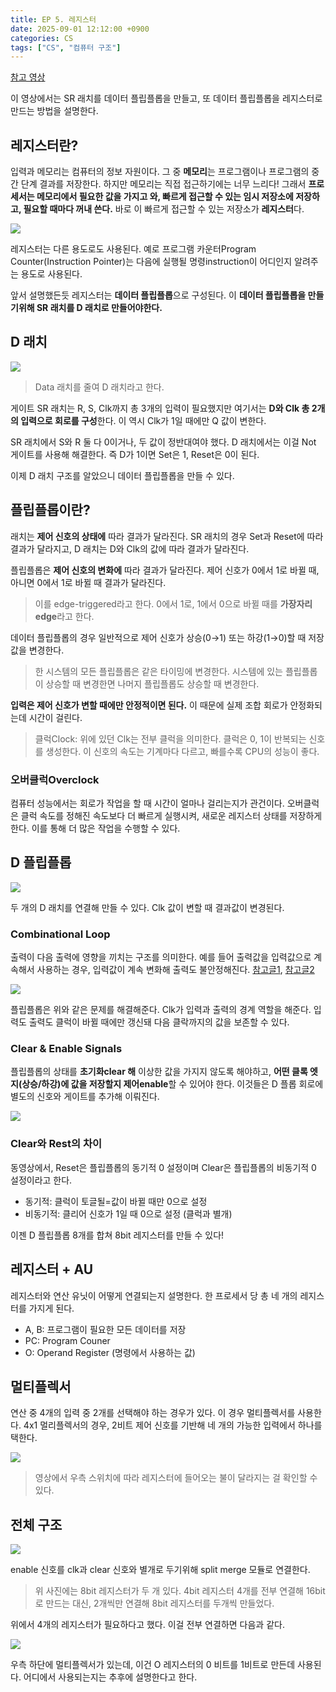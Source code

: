 ```yaml
---
title: EP 5. 레지스터
date: 2025-09-01 12:12:00 +0900
categories: CS
tags: ["CS", "컴퓨터 구조"]
---
```


[참고 영상](https://youtu.be/sWuGTRnZ63I?si=c_UIXhpxHcDXk1Ac)


이 영상에서는 SR 래치를 데이터 플립플롭을 만들고, 또 데이터 플립플롭을 레지스터로 만드는 방법을 설명한다.

## 레지스터란?

입력과 메모리는 컴퓨터의 정보 자원이다. 그 중 **메모리**는 프로그램이나 프로그램의 중간 단계 결과를 저장한다. 하지만 메모리는 직접 접근하기에는 너무 느리다! 그래서 **프로세서는 메모리에서 필요한 값을 가지고 와, 빠르게 접근할 수 있는 임시 저장소에 저장하고, 필요할 때마다 꺼내 쓴다.** 바로 이 빠르게 접근할 수 있는 저장소가 **레지스터**다.

![](img/computer-architecture/fast_temporary_storage.png)

레지스터는 다른 용도로도 사용된다. 예로 프로그램 카운터Program Counter(Instruction Pointer)는 다음에 실행될 명령instruction이 어디인지 알려주는 용도로 사용된다.

앞서 설명했든듯 레지스터는 **데이터 플립플롭**으로 구성된다. 이 **데이터 플립플롭을 만들기위해 SR 래치를 D 래치로 만들어야한다.**

## D 래치

![](img/computer-architecture/d_latch.png)

> Data 래치를 줄여 D 래치라고 한다.

게이트 SR 래치는 R, S, Clk까지 총 3개의 입력이 필요했지만 여기서는 **D와 Clk 총 2개의 입력으로 회로를 구성**한다. 이 역시 Clk가 1일 때에만 Q 값이 변한다.

SR 래치에서 S와 R 둘 다 0이거나, 두 값이 정반대여야 했다. D 래치에서는 이걸 Not 게이트를 사용해 해결한다. 즉 D가 1이면 Set은 1, Reset은 0이 된다.

이제 D 래치 구조를 알았으니 데이터 플립플롭을 만들 수 있다.

## 플립플롭이란?

래치는 **제어 신호의 상태에** 따라 결과가 달라진다. SR 래치의 경우 Set과 Reset에 따라 결과가 달라지고, D 래치는 D와 Clk의 값에 따라 결과가 달라진다.

플립플롭은 **제어 신호의 변화에** 따라 결과가 달라진다. 제어 신호가 0에서 1로 바뀔 때, 아니면 0에서 1로 바뀔 때 결과가 달라진다.

> 이를 edge-triggered라고 한다. 0에서 1로, 1에서 0으로 바뀔 때를 **가장자리edge**라고 한다.

데이터 플립플롭의 경우 일반적으로 제어 신호가 상승(0→1) 또는 하강(1→0)할 때 저장 값을 변경한다. 

> 한 시스템의 모든 플립플롭은 같은 타이밍에 변경한다. 시스템에 있는 플립플롭이 상승할 때 변경한면 나머지 플립플롭도 상승할 때 변경한다.

**입력은 제어 신호가 변할 때에만 안정적이면 된다.** 이 때문에 실제 조합 회로가 안정화되는데 시간이 걸린다.

> 클럭Clock: 위에 있던 Clk는 전부 클럭을 의미한다. 클럭은 0, 1이 반복되는 신호를 생성한다. 이 신호의 속도는 기계마다 다르고, 빠를수록 CPU의 성능이 좋다.

### 오버클럭Overclock

컴퓨터 성능에서는 회로가 작업을 할 때 시간이 얼마나 걸리는지가 관건이다. 
오버클럭은 클럭 속도를 정해진 속도보다 더 빠르게 실행시켜, 새로운 레지스터 상태를 저장하게 한다. 이를 통해 더 많은 작업을 수행할 수 있다.

## D 플립플롭

![](img/computer-architecture/d_flip_flop.png)

두 개의 D 래치를 연결해 만들 수 있다. Clk 값이 변할 때 결과값이 변경된다.

### Combinational Loop

출력이 다음 출력에 영향을 끼치는 구조를 의미한다. 예를 들어 출력값을 입력값으로 계속해서 사용하는 경우, 입력값이 계속 변화해 출력도 불안정해진다. [참고글1](https://wh00300.tistory.com/220), [참고글2](https://www.intel.com/content/www/us/en/docs/programmable/683323/18-1/avoid-combinational-loops.html)

![](img/computer-architecture/combinaitional_loop.png)

플립플롭은 위와 같은 문제를 해결해준다. Clk가 입력과 출력의 경계 역할을 해준다. 입력도 출력도 클럭이 바뀔 때에만 갱신돼 다음 클락까지의 값을 보존할 수 있다.

### Clear & Enable Signals

플립플롭의 상태를 **초기화clear 해** 이상한 값을 가지지 않도록 해야하고, **어떤 클록 엣지(상승/하강)에 값을 저장할지 제어enable**할 수 있어야 한다. 이것들은 D 플롭 회로에 별도의 신호와 게이트를 추가해 이뤄진다.

![](img/computer-architecture/clear_rest_flip_flop.png)

### Clear와 Rest의 차이

동영상에서, Reset은 플립플롭의 동기적 0 설정이며 Clear은 플립플롭의 비동기적 0 설정이라고 한다.

- 동기적: 클럭이 토글될=값이 바뀔 때만 0으로 설정
- 비동기적: 클리어 신호가 1일 때 0으로 설정 (클럭과 별개)

이젠 D 플립플롭 8개를 합쳐 8bit 레지스터를 만들 수 있다!

## 레지스터 + AU
  
레지스터와 연산 유닛이 어떻게 연결되는지 설명한다. 한 프로세서 당 총 네 개의 레지스터를 가지게 된다.

- A, B: 프로그램이 필요한 모든 데이터를 저장
- PC: Program Couner
- O: Operand Register (명령에서 사용하는 값)

## 멀티플렉서

연산 중 4개의 입력 중 2개를 선택해야 하는 경우가 있다. 이 경우 멀티플렉서를 사용한다. 4x1 멀리플렉서의 경우, 2비트 제어 신호를 기반해 네 개의 가능한 입력에서 하나를 택한다.

![](img/computer-architecture/multiplexer.png)

> 영상에서 우측 스위치에 따라 레지스터에 들어오는 불이 달라지는 걸 확인할 수 있다.

## 전체 구조

![](img/computer-architecture/register.png)

enable 신호를 clk과 clear 신호와 별개로 두기위해 split merge 모듈로 연결한다.

> 위 사진에는 8bit 레지스터가 두 개 있다. 4bit 레지스터 4개를 전부 연결해 16bit로 만드는 대신, 2개씩만 연결해 8bit 레지스터를 두개씩 만들었다.

위에서 4개의 레지스터가 필요하다고 했다. 이걸 전부 연결하면 다음과 같다.

![](img/computer-architecture/whole_architecture.png)

우측 하단에 멀티플렉서가 있는데, 이건 O 레지스터의 0 비트를 1비트로 만든데 사용된다. 어디에서 사용되는지는 추후에 설명한다고 한다.